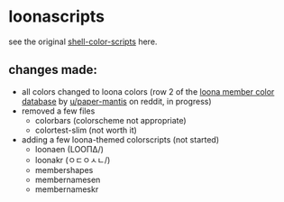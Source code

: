 # loonascripts
see the original [shell-color-scripts](https://github.com/charitarthchugh/shell-color-scripts) here.

## changes made:
- all colors changed to loona colors (row 2 of the [loona member color database](https://docs.google.com/spreadsheets/d/101dgHkOonpbhIw5LFUObFS-SRo2d85WkCex4NtjW6Lg/edit?usp=sharing) by [u/paper-mantis](https://www.reddit.com/user/paper-mantis/) on reddit, in progress)
- removed a few files
    - colorbars (colorscheme not appropriate)
    - colortest-slim (not worth it)
- adding a few loona-themed colorscripts (not started)
    - loonaen (LOOΠΔ/)
    - loonakr (ㅇㄷㅇㅅㄴ/)
    - membershapes
    - membernamesen
    - membernameskr
